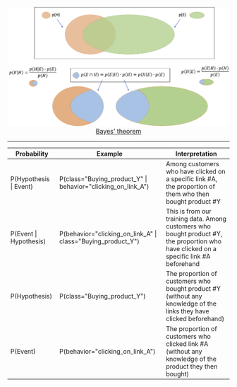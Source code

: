 
<p align="center"><img src="./images/Bayes_theorem.png" width="700px"><br/><a href="https://en.wikipedia.org/wiki/Bayes%27_theorem">Bayes' theorem<a/></p>

<hr>

Probability | Example | Interpretation
--- | --- | ---
P(Hypothesis \| Event) | P(class="Buying_product_Y" \| behavior="clicking_on_link_A") | Among customers who have clicked on a specific link #A, the proportion of them who then bought product #Y
P(Event \| Hypothesis) | P(behavior="clicking_on_link_A" \| class="Buying_product_Y") | This is from our training data. Among customers who bought product #Y, the proportion who have clicked on a specific link #A beforehand
P(Hypothesis) | P(class="Buying_product_Y") | The proportion of customers who bought product #Y (without any knowledge of the links they have clicked beforehand)
P(Event) | P(behavior="clicking_on_link_A") | The proportion of customers who clicked link #A (without any knowledge of the product they then bought)
